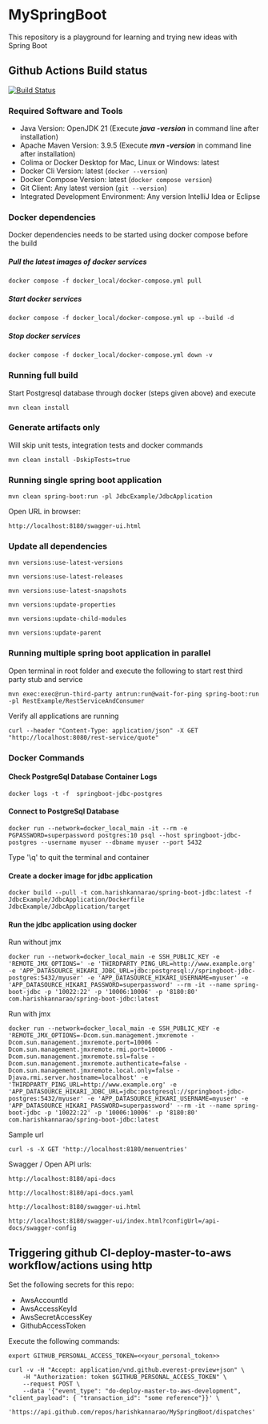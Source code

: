 # MySpringBoot
This repository is a playground for learning and trying new ideas with Spring Boot

## Github Actions Build status
[![Build Status](https://github.com/harishkannarao/MySpringBoot/workflows/CI-master/badge.svg)](https://github.com/harishkannarao/MySpringBoot/actions?query=workflow%3ACI-master)

### Required Software and Tools
* Java Version: OpenJDK 21 (Execute **_java -version_** in command line after installation)
* Apache Maven Version: 3.9.5 (Execute **_mvn -version_** in command line after installation)
* Colima or Docker Desktop for Mac, Linux or Windows: latest
* Docker Cli Version: latest (`docker --version`)
* Docker Compose Version: latest (`docker compose version`)
* Git Client: Any latest version (`git --version`)
* Integrated Development Environment: Any version IntelliJ Idea or Eclipse

### Docker dependencies
Docker dependencies needs to be started using docker compose before the build
##### Pull the latest images of docker services
    docker compose -f docker_local/docker-compose.yml pull
##### Start docker services
    docker compose -f docker_local/docker-compose.yml up --build -d
##### Stop docker services
    docker compose -f docker_local/docker-compose.yml down -v

### Running full build

Start Postgresql database through docker (steps given above) and execute
    
    mvn clean install

### Generate artifacts only
Will skip unit tests, integration tests and docker commands
    
    mvn clean install -DskipTests=true

### Running single spring boot application

    mvn clean spring-boot:run -pl JdbcExample/JdbcApplication
    
Open URL in browser:

    http://localhost:8180/swagger-ui.html

### Update all dependencies

    mvn versions:use-latest-versions

    mvn versions:use-latest-releases

    mvn versions:use-latest-snapshots

    mvn versions:update-properties

    mvn versions:update-child-modules

    mvn versions:update-parent

### Running multiple spring boot application in parallel

Open terminal in root folder and execute the following to start rest third party stub and service 

    mvn exec:exec@run-third-party antrun:run@wait-for-ping spring-boot:run -pl RestExample/RestServiceAndConsumer

Verify all applications are running 

    curl --header "Content-Type: application/json" -X GET "http://localhost:8080/rest-service/quote"

### Docker Commands

#### Check PostgreSql Database Container Logs
    docker logs -t -f  springboot-jdbc-postgres
    
#### Connect to PostgreSql Database
    docker run --network=docker_local_main -it --rm -e PGPASSWORD=superpassword postgres:10 psql --host springboot-jdbc-postgres --username myuser --dbname myuser --port 5432
    
Type '\q' to quit the terminal and container

#### Create a docker image for jdbc application

    docker build --pull -t com.harishkannarao/spring-boot-jdbc:latest -f JdbcExample/JdbcApplication/Dockerfile JdbcExample/JdbcApplication/target
    
#### Run the jdbc application using docker

Run without jmx

    docker run --network=docker_local_main -e SSH_PUBLIC_KEY -e 'REMOTE_JMX_OPTIONS=' -e 'THIRDPARTY_PING_URL=http://www.example.org' -e 'APP_DATASOURCE_HIKARI_JDBC_URL=jdbc:postgresql://springboot-jdbc-postgres:5432/myuser' -e 'APP_DATASOURCE_HIKARI_USERNAME=myuser' -e 'APP_DATASOURCE_HIKARI_PASSWORD=superpassword' --rm -it --name spring-boot-jdbc -p '10022:22' -p '10006:10006' -p '8180:80' com.harishkannarao/spring-boot-jdbc:latest

Run with jmx

    docker run --network=docker_local_main -e SSH_PUBLIC_KEY -e 'REMOTE_JMX_OPTIONS=-Dcom.sun.management.jmxremote -Dcom.sun.management.jmxremote.port=10006 -Dcom.sun.management.jmxremote.rmi.port=10006 -Dcom.sun.management.jmxremote.ssl=false -Dcom.sun.management.jmxremote.authenticate=false -Dcom.sun.management.jmxremote.local.only=false -Djava.rmi.server.hostname=localhost' -e 'THIRDPARTY_PING_URL=http://www.example.org' -e 'APP_DATASOURCE_HIKARI_JDBC_URL=jdbc:postgresql://springboot-jdbc-postgres:5432/myuser' -e 'APP_DATASOURCE_HIKARI_USERNAME=myuser' -e 'APP_DATASOURCE_HIKARI_PASSWORD=superpassword' --rm -it --name spring-boot-jdbc -p '10022:22' -p '10006:10006' -p '8180:80' com.harishkannarao/spring-boot-jdbc:latest
    
Sample url

    curl -s -X GET 'http://localhost:8180/menuentries'
    
Swagger / Open API urls:

    http://localhost:8180/api-docs
    
    http://localhost:8180/api-docs.yaml
    
    http://localhost:8180/swagger-ui.html
    
    http://localhost:8180/swagger-ui/index.html?configUrl=/api-docs/swagger-config
    
    
## Triggering github CI-deploy-master-to-aws workflow/actions using http

Set the following secrets for this repo:

* AwsAccountId
* AwsAccessKeyId
* AwsSecretAccessKey
* GithubAccessToken

Execute the following commands:
    
    export GITHUB_PERSONAL_ACCESS_TOKEN=<<your_personal_token>>

    curl -v -H "Accept: application/vnd.github.everest-preview+json" \
        -H "Authorization: token $GITHUB_PERSONAL_ACCESS_TOKEN" \
        --request POST \
        --data '{"event_type": "do-deploy-master-to-aws-development", "client_payload": { "transaction_id": "some reference"}}' \
        'https://api.github.com/repos/harishkannarao/MySpringBoot/dispatches'
